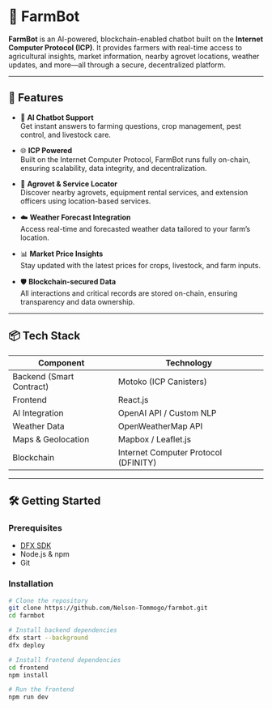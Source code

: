 # 🌾 FarmBot

**FarmBot** is an AI-powered, blockchain-enabled chatbot built on the **Internet Computer Protocol (ICP)**. It provides farmers with real-time access to agricultural insights, market information, nearby agrovet locations, weather updates, and more—all through a secure, decentralized platform.

---

## 🚀 Features

- 🤖 **AI Chatbot Support**  
  Get instant answers to farming questions, crop management, pest control, and livestock care.

- 🌐 **ICP Powered**  
  Built on the Internet Computer Protocol, FarmBot runs fully on-chain, ensuring scalability, data integrity, and decentralization.

- 📍 **Agrovet & Service Locator**  
  Discover nearby agrovets, equipment rental services, and extension officers using location-based services.

- ☁️ **Weather Forecast Integration**  
  Access real-time and forecasted weather data tailored to your farm’s location.

- 📊 **Market Price Insights**  
  Stay updated with the latest prices for crops, livestock, and farm inputs.

- 🛡️ **Blockchain-secured Data**  
  All interactions and critical records are stored on-chain, ensuring transparency and data ownership.

---

## 📦 Tech Stack

| Component        | Technology             |
|------------------|------------------------|
| Backend (Smart Contract) | Motoko (ICP Canisters)      |
| Frontend         | React.js               |
| AI Integration   | OpenAI API / Custom NLP |
| Weather Data     | OpenWeatherMap API     |
| Maps & Geolocation | Mapbox / Leaflet.js     |
| Blockchain       | Internet Computer Protocol (DFINITY) |

---

## 🛠️ Getting Started

### Prerequisites

- [DFX SDK](https://internetcomputer.org/docs/current/developer-docs/setup/developer-environment)
- Node.js & npm
- Git

### Installation

```bash
# Clone the repository
git clone https://github.com/Nelson-Tommogo/farmbot.git
cd farmbot

# Install backend dependencies
dfx start --background
dfx deploy

# Install frontend dependencies
cd frontend
npm install

# Run the frontend
npm run dev
